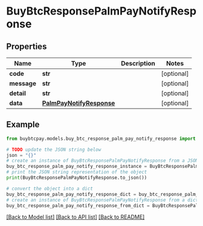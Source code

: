 # BuyBtcResponsePalmPayNotifyResponse


## Properties

Name | Type | Description | Notes
------------ | ------------- | ------------- | -------------
**code** | **str** |  | [optional] 
**message** | **str** |  | [optional] 
**detail** | **str** |  | [optional] 
**data** | [**PalmPayNotifyResponse**](PalmPayNotifyResponse.md) |  | [optional] 

## Example

```python
from buybtcpay.models.buy_btc_response_palm_pay_notify_response import BuyBtcResponsePalmPayNotifyResponse

# TODO update the JSON string below
json = "{}"
# create an instance of BuyBtcResponsePalmPayNotifyResponse from a JSON string
buy_btc_response_palm_pay_notify_response_instance = BuyBtcResponsePalmPayNotifyResponse.from_json(json)
# print the JSON string representation of the object
print(BuyBtcResponsePalmPayNotifyResponse.to_json())

# convert the object into a dict
buy_btc_response_palm_pay_notify_response_dict = buy_btc_response_palm_pay_notify_response_instance.to_dict()
# create an instance of BuyBtcResponsePalmPayNotifyResponse from a dict
buy_btc_response_palm_pay_notify_response_from_dict = BuyBtcResponsePalmPayNotifyResponse.from_dict(buy_btc_response_palm_pay_notify_response_dict)
```
[[Back to Model list]](../README.md#documentation-for-models) [[Back to API list]](../README.md#documentation-for-api-endpoints) [[Back to README]](../README.md)


